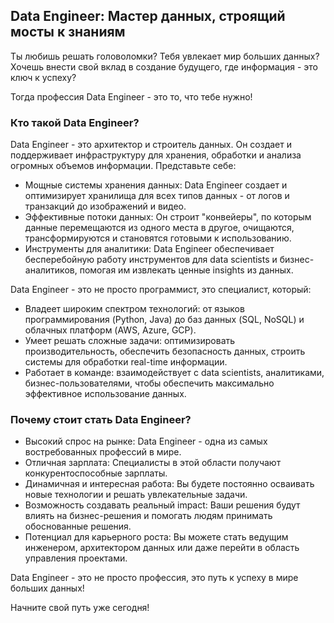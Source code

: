 ## Data Engineer: Мастер данных, строящий мосты к знаниям

Ты любишь решать головоломки? 
Тебя увлекает мир больших данных? 
Хочешь внести свой вклад в создание будущего, где информация - это ключ к успеху?

Тогда профессия Data Engineer - это то, что тебе нужно!

### Кто такой Data Engineer?

Data Engineer - это архитектор и строитель данных. Он создает и поддерживает инфраструктуру для хранения, обработки и анализа огромных объемов информации. Представьте себе:

* Мощные системы хранения данных: Data Engineer создает и оптимизирует хранилища для всех типов данных - от логов и транзакций до изображений и видео. 
* Эффективные потоки данных: Он строит "конвейеры", по которым данные перемещаются из одного места в другое, очищаются, трансформируются и становятся готовыми к использованию.
* Инструменты для аналитики: Data Engineer обеспечивает бесперебойную работу инструментов для data scientists и бизнес-аналитиков, помогая им извлекать ценные insights из данных.

Data Engineer - это не просто программист, это специалист, который:

* Владеет широким спектром технологий: от языков программирования (Python, Java) до баз данных (SQL, NoSQL) и облачных платформ (AWS, Azure, GCP).
* Умеет решать сложные задачи: оптимизировать производительность, обеспечить безопасность данных, строить системы для обработки real-time информации.
* Работает в команде: взаимодействует с data scientists, аналитиками, бизнес-пользователями, чтобы обеспечить максимально эффективное использование данных.

### Почему стоит стать Data Engineer?

* Высокий спрос на рынке: Data Engineer - одна из самых востребованных профессий в мире.
* Отличная зарплата: Специалисты в этой области получают конкурентоспособные зарплаты.
* Динамичная и интересная работа: Вы будете постоянно осваивать новые технологии и решать увлекательные задачи.
* Возможность создавать реальный impact: Ваши решения будут влиять на бизнес-решения и помогать людям принимать обоснованные решения.
* Потенциал для карьерного роста: Вы можете стать ведущим инженером, архитектором данных или даже перейти в область управления проектами.

Data Engineer - это не просто профессия, это путь к успеху в мире больших данных!

Начните свой путь уже сегодня!
